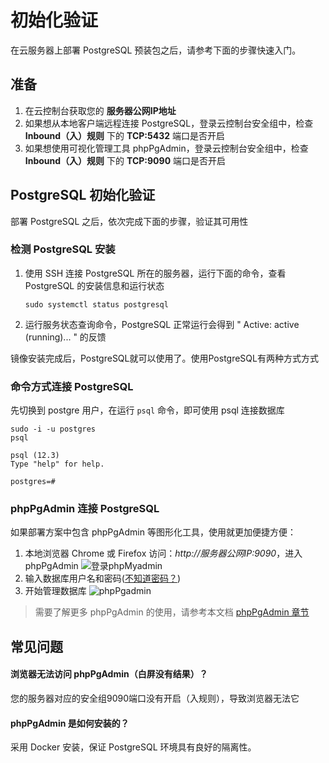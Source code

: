 # 初始化验证

在云服务器上部署 PostgreSQL 预装包之后，请参考下面的步骤快速入门。

## 准备

1. 在云控制台获取您的 **服务器公网IP地址** 
2. 如果想从本地客户端远程连接 PostgreSQL，登录云控制台安全组中，检查 **Inbound（入）规则** 下的 **TCP:5432** 端口是否开启
3. 如果想使用可视化管理工具 phpPgAdmin，登录云控制台安全组中，检查 **Inbound（入）规则** 下的 **TCP:9090** 端口是否开启

## PostgreSQL 初始化验证

部署 PostgreSQL 之后，依次完成下面的步骤，验证其可用性

### 检测 PostgreSQL 安装

1. 使用 SSH 连接 PostgreSQL 所在的服务器，运行下面的命令，查看 PostgreSQL 的安装信息和运行状态
   ```
   sudo systemctl status postgresql
   ```
2. 运行服务状态查询命令，PostgreSQL 正常运行会得到 " Active: active (running)... " 的反馈

镜像安装完成后，PostgreSQL就可以使用了。使用PostgreSQL有两种方式方式

### 命令方式连接 PostgreSQL

先切换到 postgre 用户，在运行 `psql` 命令，即可使用 psql 连接数据库

```
sudo -i -u postgres
psql

psql (12.3)
Type "help" for help.

postgres=#
```

### phpPgAdmin 连接 PostgreSQL

如果部署方案中包含 phpPgAdmin 等图形化工具，使用就更加便捷方便：

1. 本地浏览器 Chrome 或 Firefox 访问：*http://服务器公网IP:9090*，进入phpPgAdmin
  ![登录phpMyadmin](https://libs.websoft9.com/Websoft9/DocsPicture/zh/postgresql/pgadmin.png)
2. 输入数据库用户名和密码([不知道密码？](/zh/stack-accounts.md#postgresql))
3. 开始管理数据库
  ![phpPgadmin](https://libs.websoft9.com/Websoft9/DocsPicture/zh/postgresql/phppgadmin-gui-websoft9.png)

> 需要了解更多 phpPgAdmin 的使用，请参考本文档 [phpPgAdmin 章节](/zh/solution-phppgadmin.md)

## 常见问题

#### 浏览器无法访问 phpPgAdmin（白屏没有结果）？

您的服务器对应的安全组9090端口没有开启（入规则），导致浏览器无法它

#### phpPgAdmin 是如何安装的？

采用 Docker 安装，保证 PostgreSQL 环境具有良好的隔离性。